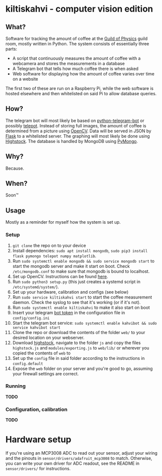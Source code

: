 # kiltiskahvi - computer vision edition
## What?
Software for tracking the amount of coffee at the [Guild of Physics](http://www.fyysikkokilta.fi/) guild room, mostly written in Python.
The system consists of essentially three parts:
* A script that continuously measures the amount of coffee with a webcamera and stores the measurements in a database
* A Telegram bot that tells how much coffee there is when asked
* Web software for displaying how the amount of coffee varies over time on a website

The first two of these are run on a Raspberry Pi, while the web software is hosted elsewhere and then whitelisted on said Pi to allow database queries.


## How?
The telegram bot will most likely be based on [python-telegram-bot](https://github.com/python-telegram-bot/python-telegram-bot) or possibly [telepot](https://github.com/nickoala/telepot).
Instead of storing full images, the amount of coffee is determined from a picture using [OpenCV](https://opencv.org/).
Data will be served in JSON by [Flask](http://flask.pocoo.org/) to a whitelisted server. The graphing will most likely be done using [Highstock](http://www.highcharts.com/products/highstock).
The database is handled by MongoDB using [PyMongo](https://api.mongodb.com/python/current/).

## Why?
Because.

## When?
Soon™

## Usage
Mostly as a reminder for myself how the system is set up.

### Setup

1. `git clone` the repo on to your device
1. Install dependencies: `sudo apt install mongodb`, `sudo pip3 install flask pymongo telepot numpy matplotlib`.
1. Run `sudo systemctl enable mongodb && sudo service mongodb start` to start the mongodb server and make it start on boot. Check `/etc/mongodb.conf` to make sure that mongodb is bound to localhost.
1. Set up OpenCV. Instructions can be found [here](sensor/README.md).
1. Run `sudo python3 setup.py` (this just creates a systemd script in `/etc/systemd/system/`).
1. Set up your hardware, calibration and configs (see below)
1. Run `sudo service kiltiskahvi start` to start the coffee measurement daemon. Check the syslog to see that it's working (or if it's not).
1. Run `sudo systemctl enable kiltiskahvi` to make it also start on boot
1. Insert your telegram [bot token](https://core.telegram.org/bots#generating-an-authorization-token) in the configuration file in `config/config.ini`
1. Start the telegram bot service: `sudo systemctl enable kahvibot && sudo service kahvibot start`
1. Clone the repo or download the contents of the folder `web/` to your desired location on your webserver.
1. Download [highstock](http://www.highcharts.com/download), navigate to the folder `js` and copy the files `highstock.js` and `modules/exporting.js` to `web/lib/` or wherever you copied the contents of `web` to
1. Set up the `config` file in said folder according to the instructions in `config.default`
1. Expose the `web` folder on your server and you're good to go, assuming your firewall settings are correct.

### Running
**TODO**


### Configuration, calibration
**TODO**

# Hardware setup
If you're using an MCP3008 ADC to read out your sensor, adjust your wiring and the pinouts in `sensor/drivers/adafruit_mcp3008` to match. Otherwise, you can write your own driver for ADC readout, see the README in `sensor/drivers/` for instructions.
